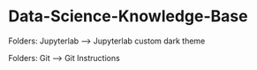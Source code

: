 # Data-Science-Knowledge-Base

Folders: Jupyterlab --> Jupyterlab custom dark theme

Folders: Git --> Git Instructions
